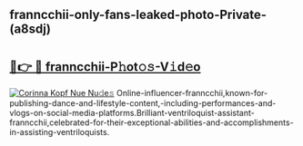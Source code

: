 ## franncchii-only-fans​-leaked-photo​-Private-(a8sdj)


# <h2><a href="https://mediaupload.pro?title=franncchii&ref=git">🔗👉 🔴 franncchii-P𝚑ot𝚘𝚜-V𝚒d𝚎o</a></h2>

[![Corinna Kopf Nue Nu𝚍e𝚜](https://i.imgur.com/0qMVB7G.gif)](https://mediaupload.pro?title=franncchii&ref=git)
Online-influencer-franncchii,known-for-publishing-dance-and-lifestyle-content,-including-performances-and-vlogs-on-social-media-platforms.Brilliant-ventriloquist-assistant-franncchii,celebrated-for-their-exceptional-abilities-and-accomplishments-in-assisting-ventriloquists.  